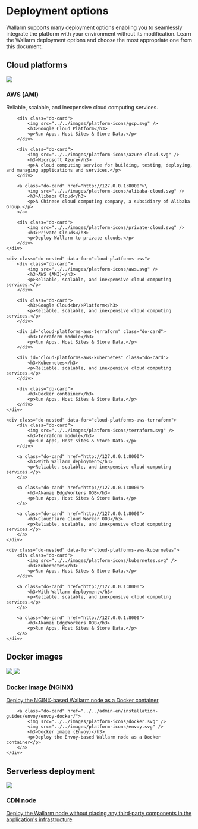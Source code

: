 <link rel="stylesheet" href="/supported-platforms.css?v=1" />

# Deployment options

Wallarm supports many deployment options enabling you to seamlessly integrate the platform with your environment without its modification. Learn the Wallarm deployment options and choose the most appropriate one from this document.

## Cloud platforms

<div class="do-section">
    <div class="do-main">
        <div id="cloud-platforms-aws" class="do-card">
            <img src="../../images/platform-icons/aws.svg" />
            <h3>AWS (AMI)</h3>
            <p>Reliable, scalable, and inexpensive cloud computing services.</p>
        </div>

        <div class="do-card">
            <img src="../../images/platform-icons/gcp.svg" />
            <h3>Google Cloud Platform</h3>
            <p>Run Apps, Host Sites & Store Data.</p>
        </div>

        <div class="do-card">
            <img src="../../images/platform-icons/azure-cloud.svg" />
            <h3>Microsoft Azure</h3>
            <p>A cloud computing service for building, testing, deploying, and managing applications and services.</p>
        </div>

        <a class="do-card" href="http://127.0.0.1:8000">\
            <img src="../../images/platform-icons/alibaba-cloud.svg" />
            <h3>Alibaba Cloud</h3>
            <p>A Chinese cloud computing company, a subsidiary of Alibaba Group.</p>
        </a>

        <div class="do-card">
            <img src="../../images/platform-icons/private-cloud.svg" />
            <h3>Private Clouds</h3>
            <p>Deploy Wallarm to private clouds.</p>
        </div>
    </div>

    <div class="do-nested" data-for="cloud-platforms-aws">
        <div class="do-card">
            <img src="../../images/platform-icons/aws.svg" />
            <h3>AWS (AMI)</h3>
            <p>Reliable, scalable, and inexpensive cloud computing services.</p>
        </div>

        <div class="do-card">
            <h3>Google Cloud<br/>Platform</h3>
            <p>Reliable, scalable, and inexpensive cloud computing services.</p>
        </div>

        <div id="cloud-platforms-aws-terraform" class="do-card">
            <h3>Terraform module</h3>
            <p>Run Apps, Host Sites & Store Data.</p>
        </div>

        <div id="cloud-platforms-aws-kubernetes" class="do-card">
            <h3>Kubernetes</h3>
            <p>Reliable, scalable, and inexpensive cloud computing services.</p>
        </div>

        <div class="do-card">
            <h3>Docker container</h3>
            <p>Run Apps, Host Sites & Store Data.</p>
        </div>
    </div>

    <div class="do-nested" data-for="cloud-platforms-aws-terraform">
        <div class="do-card">
            <img src="../../images/platform-icons/terraform.svg" />
            <h3>Terraform module</h3>
            <p>Run Apps, Host Sites & Store Data.</p>
        </div>

        <a class="do-card" href="http://127.0.0.1:8000">
            <h3>With Wallarm deployment</h3>
            <p>Reliable, scalable, and inexpensive cloud computing services.</p>
        </a>

        <a class="do-card" href="http://127.0.0.1:8000">
            <h3>Akamai EdgeWorkers OOB</h3>
            <p>Run Apps, Host Sites & Store Data.</p>
        </a>

        <a class="do-card" href="http://127.0.0.1:8000">
            <h3>CloudFlare Cloud Worker OOB</h3>
            <p>Reliable, scalable, and inexpensive cloud computing services.</p>
        </a>
    </div>

    <div class="do-nested" data-for="cloud-platforms-aws-kubernetes">
        <div class="do-card">
            <img src="../../images/platform-icons/kubernetes.svg" />
            <h3>Kubernetes</h3>
            <p>Run Apps, Host Sites & Store Data.</p>
        </div>

        <a class="do-card" href="http://127.0.0.1:8000">
            <h3>With Wallarm deployment</h3>
            <p>Reliable, scalable, and inexpensive cloud computing services.</p>
        </a>

        <a class="do-card" href="http://127.0.0.1:8000">
            <h3>Akamai EdgeWorkers OOB</h3>
            <p>Run Apps, Host Sites & Store Data.</p>
        </a>
    </div>
</div>

## Docker images

<div class="do-section">
    <div class="do-main">
        <a class="do-card" href="../../admin-en/installation-docker-en/">
            <img src="../../images/platform-icons/docker.svg" />
            <img src="../../images/platform-icons/nginx.svg" />
            <h3>Docker image (NGINX)</h3>
            <p>Deploy the NGINX-based Wallarm node as a Docker container</p>
        </a>
    
        <a class="do-card" href="../../admin-en/installation-guides/envoy/envoy-docker/">
            <img src="../../images/platform-icons/docker.svg" />
            <img src="../../images/platform-icons/envoy.svg" />
            <h3>Docker image (Envoy)</h3>
            <p>Deploy the Envoy-based Wallarm node as a Docker container</p>
        </a>
    </div>
</div>

## Serverless deployment

<div class="do-section">
    <div class="do-main">
        <a class="do-card" href="../../installation/cdn-node/">
            <img src="../../images/platform-icons/cdn-node.png" />
            <h3>CDN node</h3>
            <p>Deploy the Wallarm node without placing any third‑party components in the application's infrastructure</p>
        </a>
    </div>
</div>

<script src="/supported-platforms.js?v=1"></script>
